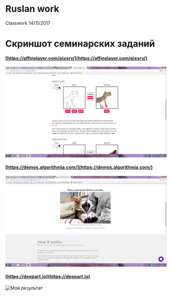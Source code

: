 # Ruslan work
Classwork 14/11/2017

# Скриншот семинарских заданий

#### [https://affinelayer.com/pixsrv/](https://affinelayer.com/pixsrv/) 
![Мой результат](https://github.com/ProSait/zadanieseminar/blob/master/%D0%9A%D0%BE%D1%88%D0%BA%D0%B0%20%D1%83%D1%80%D0%BE%D0%B4%D0%BB%D0%B8%D0%B2%D0%B0%D1%8F%20%D0%BD%D0%B5%D0%BD%D0%BC%D0%BE%D0%B3%D0%BE.png?raw=true "Мой результат")

#### [https://demos.algorithmia.com/](https://demos.algorithmia.com/) 
![Мой результат](https://github.com/ProSait/zadanieseminar/blob/master/%D0%BA%D0%BE%D1%82%D0%B8%D0%BA%20%D0%B2%20%D1%86%D0%B2%D0%B5%D1%82%D0%B5.png?raw=true "Мой результат")

#### [https://deepart.io](https://deepart.io) 
![Мой результат](https://github.com/andlov98/Classwork_2/blob/master/3.. "Мой результат")
